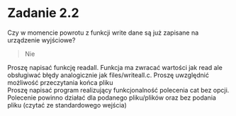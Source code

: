 # Zadanie 2.2   
Czy w momencie powrotu z funkcji write dane są już zapisane na urządzenie wyjściowe?

> Nie

Proszę napisać funkcję readall. Funkcja ma zwracać wartości jak read ale obsługiwać błędy analogicznie jak files/writeall.c. Proszę uwzględnić możliwość przeczytania końca pliku  
Proszę napisać program realizujący funkcjonalność polecenia cat bez opcji. Polecenie powinno działać dla podanego pliku/plików oraz bez podania pliku (czytać ze standardowego wejścia)